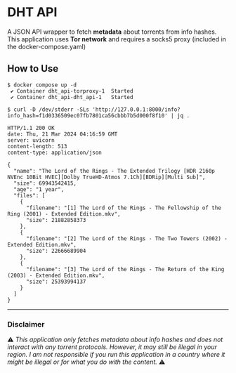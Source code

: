 # DHT API

A JSON API wrapper to fetch **metadata** about torrents from info hashes. This application uses **Tor network** and requires a socks5 proxy (included in the docker-compose.yaml)

## How to Use

```
$ docker compose up -d
 ✔ Container dht_api-torproxy-1  Started
 ✔ Container dht_api-dht_api-1   Started
 
$ curl -D /dev/stderr -SLs 'http://127.0.0.1:8000/info?info_hash=f1d0336509ec07fb7801ca56cbbb7b5d000f8f10' | jq .

HTTP/1.1 200 OK
date: Thu, 21 Mar 2024 04:16:59 GMT
server: uvicorn
content-length: 513
content-type: application/json

{
  "name": "The Lord of the Rings - The Extended Trilogy [HDR 2160p NVEnc 10Bit HVEC][Dolby TrueHD-Atmos 7.1Ch][BDRip][Multi Sub]",
  "size": 69943542415,
  "age": "1 year",
  "files": [
    {
      "filename": "[1] The Lord of the Rings - The Fellowship of the Ring (2001) - Extended Edition.mkv",
      "size": 21882858373
    },
    {
      "filename": "[2] The Lord of the Rings - The Two Towers (2002) - Extended Edition.mkv",
      "size": 22666689904
    },
    {
      "filename": "[3] The Lord of the Rings - The Return of the King (2003) - Extended Edition.mkv",
      "size": 25393994137
    }
  ]
}

```

---

### Disclaimer

:warning: *This application only fetches metadata about info hashes and does not interact with any torrent protocols. However, it may still be illegal in your region. I am not responsible if you run this application in a country where it might be illegal or for what you do with the content.*  :warning:
